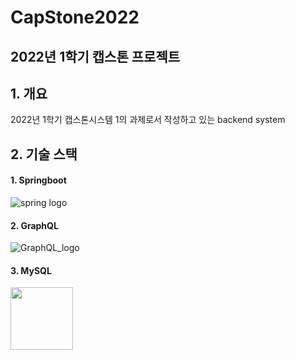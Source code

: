 CapStone2022
============
2022년 1학기 캡스톤 프로젝트 
----------------------------

## 1. 개요
2022년 1학기 캡스톤시스템 1의 과제로서 작성하고 있는 backend system

## 2. 기술 스택
#### 1. Springboot
![spring logo](https://i2.wp.com/thinkground.studio/wp-content/uploads/2020/05/200525_spring-boot-1.png?fit=310%2C163&ssl=1)
#### 2. GraphQL
![GraphQL_logo](https://encrypted-tbn0.gstatic.com/images?q=tbn:ANd9GcTuutq3qnYs7CqfYZ87iSNYoCUd8A14qFuAqoNKCdf2jRn_rzZISs_Ylc7sja31NgQQMUQ&usqp=CAU)
#### 3. MySQL
<img src="https://img1.daumcdn.net/thumb/R1280x0.fjpg/?fname=http://t1.daumcdn.net/brunch/service/user/797z/image/3r7sR9IJuBZfq4M5yKrLWIt3rZE.jpg" width="100" height="100">
